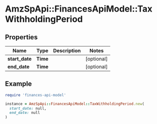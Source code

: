 # AmzSpApi::FinancesApiModel::TaxWithholdingPeriod

## Properties

| Name | Type | Description | Notes |
| ---- | ---- | ----------- | ----- |
| **start_date** | **Time** |  | [optional] |
| **end_date** | **Time** |  | [optional] |

## Example

```ruby
require 'finances-api-model'

instance = AmzSpApi::FinancesApiModel::TaxWithholdingPeriod.new(
  start_date: null,
  end_date: null
)
```

